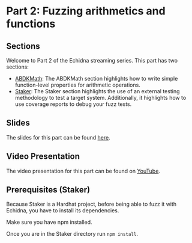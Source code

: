 # Part 2: Fuzzing arithmetics and functions

## Sections

Welcome to Part 2 of the Echidna streaming series. This part has two sections:

- [ABDKMath](./abdk/Template.sol): The ABDKMath section highlights how to write simple function-level properties for arithmetic operations.
- [Staker](./staker/contracts/Template.sol): The Staker section highlights the use of an external testing methodology to test a target system. Additionally, it highlights how to use coverage reports to debug your fuzz tests.

## Slides

The slides for this part can be found [here](./Echidna_Part_2_Slides.pdf).

## Video Presentation

The video presentation for this part can be found on [YouTube](TODO).

## Prerequisites (Staker)

Because Staker is a Hardhat project, before being able to fuzz it with Echidna, you have to install its dependencies.

Make sure you have npm installed. 

Once you are in the Staker directory run `npm install`. 

